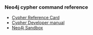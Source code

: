
### Neo4j cypher command reference

- [Cypher Reference Card](https://neo4j.com/docs/cypher-refcard/current/)
- [Cypher Developer manual](http://neo4j.com/docs/developer-manual/current/cypher/schema/index/)
- [Neo4j Sandbox](https://neo4j.com/sandbox-v2/)
